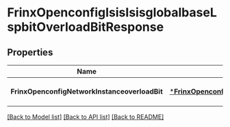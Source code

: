 # FrinxOpenconfigIsisIsisglobalbaseLspbitOverloadBitResponse

## Properties
Name | Type | Description | Notes
------------ | ------------- | ------------- | -------------
**FrinxOpenconfigNetworkInstanceoverloadBit** | [***FrinxOpenconfigIsisIsisglobalbaseLspbitOverloadBit**](frinx.openconfig.isis.isisglobalbase.lspbit.OverloadBit.md) |  | [optional] [default to null]

[[Back to Model list]](../README.md#documentation-for-models) [[Back to API list]](../README.md#documentation-for-api-endpoints) [[Back to README]](../README.md)


